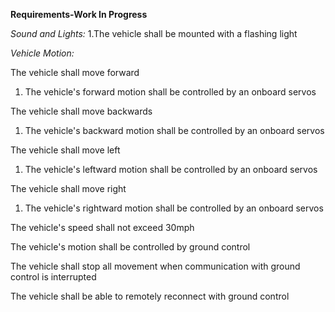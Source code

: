 **Requirements-Work In Progress**

*Sound and Lights:*
1.The vehicle shall be mounted with a flashing light

*Vehicle Motion:*

The vehicle shall move forward
  1. The vehicle's forward motion shall be controlled by an onboard servos

The vehicle shall move backwards
  1. The vehicle's backward motion shall be controlled by an onboard servos

The vehicle shall move left
  1. The vehicle's leftward motion shall be controlled by an onboard servos

The vehicle shall move right
  1. The vehicle's rightward motion shall be controlled by an onboard servos

The vehicle's speed shall not exceed 30mph

The vehicle's motion shall be controlled by ground control

The vehicle shall stop all movement when communication with ground control is interrupted

The vehicle shall be able to remotely reconnect with ground control


